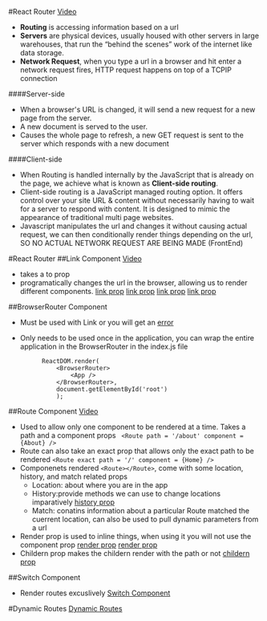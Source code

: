 #React Router 
[Video](https://www.youtube.com/watch?time_continue=291&v=OrBKbQbobC0&feature=emb_logo)
* **Routing** is accessing information based on a url
* **Servers** are physical devices, usually housed with other servers in large warehouses, that run the “behind the scenes” work of the internet like data storage.
* **Network Request**, when you type a url in a browser and hit enter a network request fires, HTTP request happens on top of a TCPIP connection

####Server-side
* When a browser's URL is changed, it will send a new request for a new page from the server. 
* A new document is served to the user.
* Causes the whole page to refresh, a new GET request is sent to the server which responds with a new document



####Client-side
* When Routing is handled internally by the JavaScript that is already on the page, we achieve what is known as **Client-side routing**. 
* Client-side routing is a JavaScript managed routing option. It offers control over your site URL & content without necessarily having to wait for a server to respond with content. It is designed to mimic the appearance of traditional multi page websites.
* Javascript manipulates the url and changes it without causing actual request, we can then conditionally render things depending on the url, SO NO ACTUAL NETWORK REQUEST ARE BEING MADE (FrontEnd)





#React Router
##Link Component
[Video](https://www.youtube.com/watch?time_continue=247&v=nbwHVhkXuVk&feature=emb_logo)
* takes a to prop
* programatically changes the url in the browser, allowing us to render different components. 
[link prop](basic-routing/src/images/link1.png)
[link prop](basic-routing/src/images/link2.png)
[link prop](basic-routing/src/images/link3.png)
[link prop](basic-routing/src/images/link4.png)

##BrowserRouter Component
* Must be used with Link or you will get an [error](basic-routing/src/images/link.png)
* Only needs to be used once in the application, you can wrap the entire application in the BrowserRouter in the index.js file
            
            ReactDOM.render(
                <BrowserRouter>
                    <App />
                </BrowserRouter>,
                document.getElementById('root')
                );

##Route Component
[Video](https://www.youtube.com/watch?time_continue=45&v=ZLpRLXsPNHs&feature=emb_logo)

* Used to allow only one component to be rendered at a time. Takes a path and a component props
` <Route path = '/about' component = {About} />`
* Route can also take an exact prop that allows only the exact path to be rendered `<Route exact path = '/' component = {Home} />`
* Componenets rendered `<Route></Route>`, come with some location, history, and match related props
    * Location: about where you are in the app
    * History:provide methods we can use to change locations imparatively [history prop](basic-routing/src/images/historyprop.png)
    * Match: conatins information about a particular Route matched the cuerrent location, can also be used to pull dynamic parameters from a url
* Render prop is used to inline things, when using it you will not use the component prop
[render prop](basic-routing/src/images/renderprop1.png)
[render prop](basic-routing/src/images/renderprop2.png)
* Childern prop makes the childern render with the path or not
[childern prop](basic-routing/src/images/childernprop.png)


##Switch Component
* Render routes excuslively
[Switch Component](basic-routing/src/images/renderprop2.png)

#Dynamic Routes
[Dynamic Routes](basic-routing/src/images/link1.png)